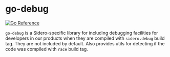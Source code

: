 # go-debug

[![Go Reference](https://pkg.go.dev/badge/github.com/talos-systems/go-debug.svg)](https://pkg.go.dev/github.com/talos-systems/go-debug)

`go-debug` is a Sidero-specific library for including debugging facilities for developers in our products when they are compiled with `sidero.debug` build tag.
They are not included by default.
Also provides utils for detecting if the code was compiled with `race` build tag.
